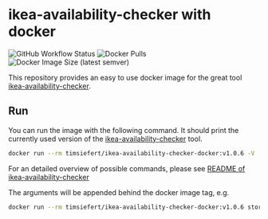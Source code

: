 # ikea-availability-checker with docker

![GitHub Workflow Status](https://img.shields.io/github/workflow/status/TimSiefert/ikea-availability-checker-docker/Docker?style=for-the-badge) ![Docker Pulls](https://img.shields.io/docker/pulls/timsiefert/ikea-availability-checker-docker?style=for-the-badge) ![Docker Image Size (latest semver)](https://img.shields.io/docker/image-size/timsiefert/ikea-availability-checker-docker?style=for-the-badge)

This repository provides an easy to use docker image for the great tool [ikea-availability-checker](https://github.com/Ephigenia/ikea-availability-checker).

## Run

You can run the image with the following command. It should print the currently used version of the [ikea-availability-checker](https://github.com/Ephigenia/ikea-availability-checker) tool.

```bash
docker run --rm timsiefert/ikea-availability-checker-docker:v1.0.6 -V
```

For an detailed overview of possible commands, please see [README of ikea-availability-checker](https://github.com/Ephigenia/ikea-availability-checker#use)

The arguments will be appended behind the docker image tag, e.g.

```bash
docker run --rm timsiefert/ikea-availability-checker-docker:v1.0.6 stores at
```
